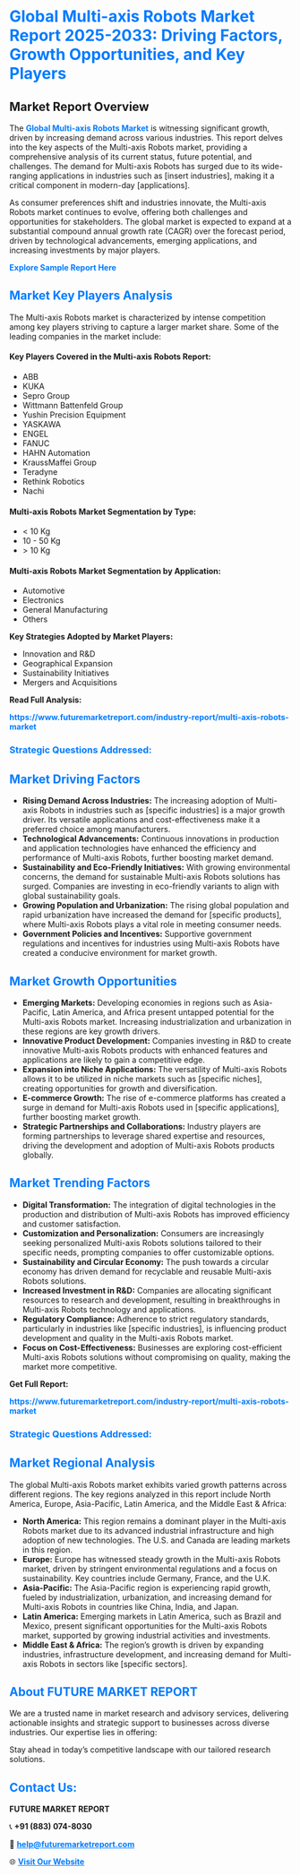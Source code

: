 <h1 style="color: #007BFF;">Global Multi-axis Robots Market Report 2025-2033: Driving Factors, Growth Opportunities, and Key Players</h1>

<section id="overview">
<h2>Market Report Overview</h2>
<p>The <a href="https://www.futuremarketreport.com/industry-report/multi-axis-robots-market" style="color: #007BFF; text-decoration: none;"><strong>Global Multi-axis Robots Market</strong></a> is witnessing significant growth, driven by increasing demand across various industries. This report delves into the key aspects of the Multi-axis Robots market, providing a comprehensive analysis of its current status, future potential, and challenges. The demand for Multi-axis Robots has surged due to its wide-ranging applications in industries such as [insert industries], making it a critical component in modern-day [applications].</p>
<p>As consumer preferences shift and industries innovate, the Multi-axis Robots market continues to evolve, offering both challenges and opportunities for stakeholders. The global market is expected to expand at a substantial compound annual growth rate (CAGR) over the forecast period, driven by technological advancements, emerging applications, and increasing investments by major players.</p>
</section>

<section id="overview">
<p><a href="https://www.futuremarketreport.com/request-sample/reportId=47160" style="color: #007BFF; text-decoration: none;"><strong>Explore Sample Report Here</strong></a></p>
</section>

<section id="key-players">
<h2 style="color: #007BFF;">Market Key Players Analysis</h2>
<p>The Multi-axis Robots market is characterized by intense competition among key players striving to capture a larger market share. Some of the leading companies in the market include:</p>
<h4>Key Players Covered in the Multi-axis Robots Report:</h4>
<ul><li>ABB</li><li>KUKA</li><li>Sepro Group</li><li>Wittmann Battenfeld Group</li><li>Yushin Precision Equipment</li><li>YASKAWA</li><li>ENGEL</li><li>FANUC</li><li>HAHN Automation</li><li>KraussMaffei Group</li><li>Teradyne</li><li>Rethink Robotics</li><li>Nachi</li></ul>
<h4>Multi-axis Robots Market Segmentation by Type:</h4>
<ul><li>&lt; 10 Kg</li><li>10 - 50 Kg</li><li>&gt; 10 Kg</li></ul>

<h4>Multi-axis Robots Market Segmentation by Application:</h4>
<ul><li>Automotive</li><li>Electronics</li><li>General Manufacturing</li><li>Others</li></ul>
<p><strong>Key Strategies Adopted by Market Players:</strong></p>
<ul>
<li>Innovation and R&D</li>
<li>Geographical Expansion</li>
<li>Sustainability Initiatives</li>
<li>Mergers and Acquisitions</li>
</ul>
</section>

<section>
<p><strong>Read Full Analysis: </strong></p><a href="https://www.futuremarketreport.com/industry-report/multi-axis-robots-market" style="color: #007BFF; text-decoration: none;"><strong>https://www.futuremarketreport.com/industry-report/multi-axis-robots-market</strong></a>
<h3 style="color: #007BFF;">Strategic Questions Addressed:</h3>
</section>

<section id="driving-factors">
<h2 style="color: #007BFF;">Market Driving Factors</h2>
<ul>
<li><strong>Rising Demand Across Industries:</strong> The increasing adoption of Multi-axis Robots in industries such as [specific industries] is a major growth driver. Its versatile applications and cost-effectiveness make it a preferred choice among manufacturers.</li>
<li><strong>Technological Advancements:</strong> Continuous innovations in production and application technologies have enhanced the efficiency and performance of Multi-axis Robots, further boosting market demand.</li>
<li><strong>Sustainability and Eco-Friendly Initiatives:</strong> With growing environmental concerns, the demand for sustainable Multi-axis Robots solutions has surged. Companies are investing in eco-friendly variants to align with global sustainability goals.</li>
<li><strong>Growing Population and Urbanization:</strong> The rising global population and rapid urbanization have increased the demand for [specific products], where Multi-axis Robots plays a vital role in meeting consumer needs.</li>
<li><strong>Government Policies and Incentives:</strong> Supportive government regulations and incentives for industries using Multi-axis Robots have created a conducive environment for market growth.</li>
</ul>
</section>

<section id="growth-opportunities">
<h2 style="color: #007BFF;">Market Growth Opportunities</h2>
<ul>
<li><strong>Emerging Markets:</strong> Developing economies in regions such as Asia-Pacific, Latin America, and Africa present untapped potential for the Multi-axis Robots market. Increasing industrialization and urbanization in these regions are key growth drivers.</li>
<li><strong>Innovative Product Development:</strong> Companies investing in R&D to create innovative Multi-axis Robots products with enhanced features and applications are likely to gain a competitive edge.</li>
<li><strong>Expansion into Niche Applications:</strong> The versatility of Multi-axis Robots allows it to be utilized in niche markets such as [specific niches], creating opportunities for growth and diversification.</li>
<li><strong>E-commerce Growth:</strong> The rise of e-commerce platforms has created a surge in demand for Multi-axis Robots used in [specific applications], further boosting market growth.</li>
<li><strong>Strategic Partnerships and Collaborations:</strong> Industry players are forming partnerships to leverage shared expertise and resources, driving the development and adoption of Multi-axis Robots products globally.</li>
</ul>
</section>

<section id="trending-factors">
<h2 style="color: #007BFF;">Market Trending Factors</h2>
<ul>
<li><strong>Digital Transformation:</strong> The integration of digital technologies in the production and distribution of Multi-axis Robots has improved efficiency and customer satisfaction.</li>
<li><strong>Customization and Personalization:</strong> Consumers are increasingly seeking personalized Multi-axis Robots solutions tailored to their specific needs, prompting companies to offer customizable options.</li>
<li><strong>Sustainability and Circular Economy:</strong> The push towards a circular economy has driven demand for recyclable and reusable Multi-axis Robots solutions.</li>
<li><strong>Increased Investment in R&D:</strong> Companies are allocating significant resources to research and development, resulting in breakthroughs in Multi-axis Robots technology and applications.</li>
<li><strong>Regulatory Compliance:</strong> Adherence to strict regulatory standards, particularly in industries like [specific industries], is influencing product development and quality in the Multi-axis Robots market.</li>
<li><strong>Focus on Cost-Effectiveness:</strong> Businesses are exploring cost-efficient Multi-axis Robots solutions without compromising on quality, making the market more competitive.</li>
</ul>
</section>

<section>
<p><strong>Get Full Report: </strong></p><a href="https://www.futuremarketreport.com/industry-report/multi-axis-robots-market" style="color: #007BFF; text-decoration: none;"><strong>https://www.futuremarketreport.com/industry-report/multi-axis-robots-market</strong></a>
<h3 style="color: #007BFF;">Strategic Questions Addressed:</h3>
</section>


<section id="regional-analysis">
<h2 style="color: #007BFF;">Market Regional Analysis</h2>
<p>The global Multi-axis Robots market exhibits varied growth patterns across different regions. The key regions analyzed in this report include North America, Europe, Asia-Pacific, Latin America, and the Middle East & Africa:</p>
<ul>
<li><strong>North America:</strong> This region remains a dominant player in the Multi-axis Robots market due to its advanced industrial infrastructure and high adoption of new technologies. The U.S. and Canada are leading markets in this region.</li>
<li><strong>Europe:</strong> Europe has witnessed steady growth in the Multi-axis Robots market, driven by stringent environmental regulations and a focus on sustainability. Key countries include Germany, France, and the U.K.</li>
<li><strong>Asia-Pacific:</strong> The Asia-Pacific region is experiencing rapid growth, fueled by industrialization, urbanization, and increasing demand for Multi-axis Robots in countries like China, India, and Japan.</li>
<li><strong>Latin America:</strong> Emerging markets in Latin America, such as Brazil and Mexico, present significant opportunities for the Multi-axis Robots market, supported by growing industrial activities and investments.</li>
<li><strong>Middle East & Africa:</strong> The region’s growth is driven by expanding industries, infrastructure development, and increasing demand for Multi-axis Robots in sectors like [specific sectors].</li>
</ul>
</section>

<footer>
<h2 style="color: #007BFF;">About FUTURE MARKET REPORT</h2>
<p>We are a trusted name in market research and advisory services, delivering actionable insights and strategic support to businesses across diverse industries. Our expertise lies in offering:</p>

<p>Stay ahead in today’s competitive landscape with our tailored research solutions.</p>

<h2 style="color: #007BFF;">Contact Us:</h2>
<p><strong>FUTURE MARKET REPORT</strong></p>
<p>📞 <strong>+91 (883) 074-8030</strong></p>
<p>📧 <strong><a href="mailto:help@futuremarketreport.com" style="color: #007BFF;">help@futuremarketreport.com</a></strong></p>
<p>🌐 <strong><a href="https://www.futuremarketreport.com/" style="color: #007BFF;">Visit Our Website</a></strong></p>
</footer>